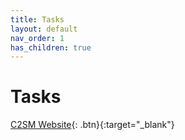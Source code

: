 ```yaml
---
title: Tasks
layout: default
nav_order: 1
has_children: true
---
```


# Tasks

[C2SM Website](http://c2sm.ethz.ch/){: .btn}{:target="_blank"}
